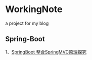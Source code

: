 # WorkingNote
a project for my blog

## Spring-Boot ##
1、[SpringBoot 整合SpringMVC原理探究](https://github.com/cmlbeliever/WorkingNote/blob/master/spring-boot/SpringBoot%20%E6%95%B4%E5%90%88SpringMVC%E5%8E%9F%E7%90%86.MD)
